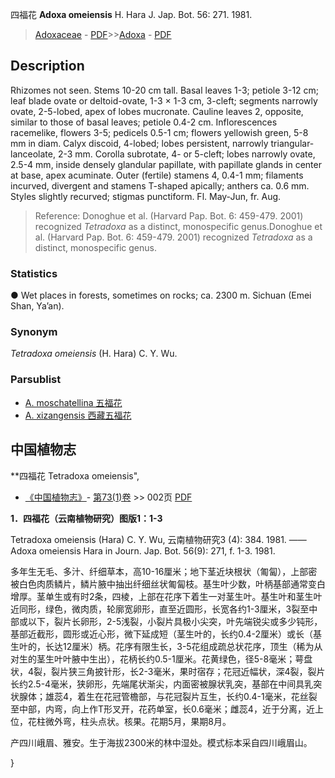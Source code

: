 四福花 **Adoxa omeiensis** H. Hara J. Jap. Bot. 56: 271. 1981.

> [Adoxaceae](Adoxaceae-五福花科.md) - [PDF](http://www.iplant.cn/foc/pdf/Adoxaceae.pdf)>>[Adoxa](Adoxa-五福花属.md) - [PDF](http://www.iplant.cn/foc/pdf/Adoxa.pdf)

## Description

Rhizomes not seen. Stems 10-20 cm tall. Basal leaves 1-3; petiole 3-12 cm; leaf blade ovate or deltoid-ovate, 1-3 × 1-3 cm, 3-cleft; segments narrowly ovate, 2-5-lobed, apex of lobes mucronate. Cauline leaves 2, opposite, similar to those of basal leaves; petiole 0.4-2 cm. Inflorescences racemelike, flowers 3-5; pedicels 0.5-1 cm; flowers yellowish green, 5-8 mm in diam. Calyx discoid, 4-lobed; lobes persistent, narrowly triangular-lanceolate, 2-3 mm. Corolla subrotate, 4- or 5-cleft; lobes narrowly ovate, 2.5-4 mm, inside densely glandular papillate, with papillate glands in center at base, apex acuminate. Outer (fertile) stamens 4, 0.4-1 mm; filaments incurved, divergent and stamens T-shaped apically; anthers ca. 0.6 mm. Styles slightly recurved; stigmas punctiform. Fl. May-Jun, fr. Aug.


> Reference: 
> Donoghue et al. (Harvard Pap. Bot. 6: 459-479. 2001) recognized *Tetradoxa* as a distinct, monospecific genus.Donoghue et al. (Harvard Pap. Bot. 6: 459-479. 2001) recognized *Tetradoxa* as a distinct, monospecific genus.

### Statistics
● Wet places in forests, sometimes on rocks; ca. 2300 m. Sichuan (Emei Shan, Ya’an).

### Synonym
*Tetradoxa omeiensis* (H. Hara) C. Y. Wu.

### Parsublist

* [A.  moschatellina  五福花](Adoxa-moschatellina-五福花.md)
* [A.  xizangensis  西藏五福花](Adoxa-xizangensis-西藏五福花.md)

## 中国植物志

**四福花 Tetradoxa omeiensis",

* [《中国植物志》](http://www.iplant.cn/frps)- [第73(1)卷](http://www.iplant.cn/frps/vol/73(1)) >> 002页 [PDF](http://www.iplant.cn/frps/pdf/73(1)/002.PDF)


**1．四福花（云南植物研究）图版1：1-3**

Tetradoxa omeiensis (Hara) C. Y. Wu, 云南植物研究3 (4): 384. 1981. ——Adoxa omeiensis Hara in Journ. Jap. Bot. 56(9): 271, f. 1-3. 1981.

多年生无毛、多汁、纤细草本，高10-16厘米；地下茎近块根状（匍匐），上部密被白色肉质鳞片，鳞片腋中抽出纤细丝状匍匐枝。基生叶少数，叶柄基部通常变白增厚。茎单生或有时2条，四棱，上部在花序下着生一对茎生叶。基生叶和茎生叶近同形，绿色，微肉质，轮廓宽卵形，直至近圆形，长宽各约1-3厘米，3裂至中部或以下，裂片长卵形，2-5浅裂，小裂片具极小尖突，叶先端锐尖或多少钝形，基部近截形，圆形或近心形，微下延成短（茎生叶的，长约0.4-2厘米）或长（基生叶的，长达12厘米）柄。花序有限生长，3-5花组成疏总状花序，顶生（稀为从对生的茎生叶叶腋中生出），花柄长约0.5-1厘米。花黄绿色，径5-8毫米；萼盘状，4裂，裂片狭三角披针形，长2-3毫米，果时宿存；花冠近幅状，深4裂，裂片长约2.5-4毫米，狭卵形，先端尾状渐尖，内面密被腺状乳突，基部在中间具乳突状腺体；雄蕊4，着生在花冠管檐部，与花冠裂片互生，长约0.4-1毫米，花丝裂至中部，内弯，向上作T形叉开，花药单室，长0.6毫米；雌蕊4，近于分离，近上位，花柱微外弯，柱头点状。核果。花期5月，果期8月。

产四川峨眉、雅安。生于海拔2300米的林中湿处。模式标本采自四川峨眉山。

}